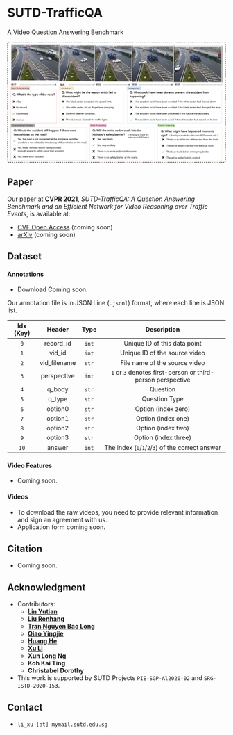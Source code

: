 # SUTD-TrafficQA

A Video Question Answering Benchmark

![](imgs/featured.png)

## Paper

Our paper at **CVPR 2021**, _SUTD-TrafficQA: A Question Answering Benchmark and an Efficient Network for Video Reasoning over Traffic Events_, is available at:

-   [CVF Open Access]() (coming soon)
-   [arXiv]() (coming soon)

## Dataset

#### Annotations

-   Download Coming soon.

Our annotation file is in JSON Line (`.jsonl`) format, where each line is JSON list.

| Idx (Key) |    Header    | Type  |                         Description                         |
| :-------: | :----------: | :---: | :---------------------------------------------------------: |
|    `0`    |  record_id   | `int` |                Unique ID of this data point                 |
|    `1`    |    vid_id    | `int` |                Unique ID of the source video                |
|    `2`    | vid_filename | `str` |                File name of the source video                |
|    `3`    | perspective  | `int` | `1` or `3` denotes first-person or third-person perspective |
|    `4`    |    q_body    | `str` |                          Question                           |
|    `5`    |    q_type    | `str` |                        Question Type                        |
|    `6`    |   option0    | `str` |                     Option (index zero)                     |
|    `7`    |   option1    | `str` |                     Option (index one)                      |
|    `8`    |   option2    | `str` |                     Option (index two)                      |
|    `9`    |   option3    | `str` |                    Option (index three)                     |
|   `10`    |    answer    | `int` |      The index (`0`/`1`/`2`/`3`) of the correct answer      |

#### Video Features

-   Coming soon.

#### Videos

-   To download the raw videos, you need to provide relevant information and sign an agreement with us.
-   Application form coming soon.

## Citation

-   Coming soon.

## Acknowledgment

-   Contributors:
    -   [**Lin Yutian**](https://github.com/Lynn-020809)
    -   [**Liu Renhang**](https://github.com/Samillynn)
    -   [**Tran Nguyen Bao Long**](https://github.com/TNBL265)
    -   [**Qiao Yingjie**](https://github.com/YingjieQiao)
    -   [**Huang He**](https://github.com/MarkHershey)
    -   [**Xu Li**](https://github.com/xuliwalker)
    -   **Xun Long Ng**
    -   **Koh Kai Ting**
    -   **Christabel Dorothy**
-   This work is supported by SUTD Projects `PIE-SGP-Al2020-02` and `SRG-ISTD-2020-153`.

## Contact

-   `li_xu [at] mymail.sutd.edu.sg`
